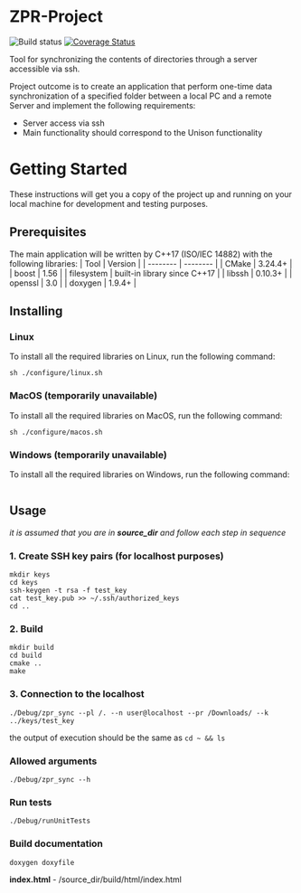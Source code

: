 # ZPR-Project
![Build status](https://github.com/PW-mates/zpr-project/actions/workflows/c-cpp.yml/badge.svg?branch=main)
[![Coverage Status](https://coveralls.io/repos/github/PW-mates/zpr-project/badge.svg?branch=main)](https://coveralls.io/github/PW-mates/zpr-project?branch=main)

Tool for synchronizing the contents of directories through a server accessible via ssh.

Project outcome is to create an application that perform one-time data synchronization of a specified folder between a local PC and a remote Server and implement the following requirements:

* Server access via ssh
* Main functionality should correspond to the Unison functionality

# Getting Started
These instructions will get you a copy of the project up and running on your local machine for development and testing purposes.
## Prerequisites
The main application will be written by C++17 (ISO/IEC 14882) with the following libraries:
| Tool | Version |
| -------- | -------- |
| CMake | 3.24.4+ |
| boost | 1.56 |
| filesystem | built-in library since C++17 |
| libssh | 0.10.3+ |
| openssl | 3.0 |
| doxygen | 1.9.4+ |

## Installing
### Linux
To install all the required libraries on Linux, run the following command:
```
sh ./configure/linux.sh
```
### MacOS (temporarily unavailable)
To install all the required libraries on MacOS, run the following command:
```
sh ./configure/macos.sh
```
### Windows (temporarily unavailable)
To install all the required libraries on Windows, run the following command:
```
```

## Usage
*it is assumed that you are in **source_dir** and follow each step in sequence*
### 1. Create SSH key pairs (for localhost purposes)
```
mkdir keys
cd keys
ssh-keygen -t rsa -f test_key
cat test_key.pub >> ~/.ssh/authorized_keys
cd ..
```
### 2. Build
```
mkdir build
cd build
cmake ..
make
```
### 3. Connection to the localhost
```
./Debug/zpr_sync --pl /. --n user@localhost --pr /Downloads/ --k ../keys/test_key
```
the output of execution should be the same as ```cd ~ && ls```
### Allowed arguments
```
./Debug/zpr_sync --h
```
### Run tests
```
./Debug/runUnitTests
```
### Build documentation
```
doxygen doxyfile
```
**index.html** - /source_dir/build/html/index.html

